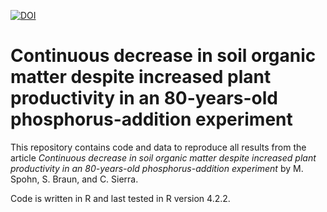 

[![DOI](https://zenodo.org/badge/657191802.svg)](https://zenodo.org/badge/latestdoi/657191802)


# Continuous decrease in soil organic matter despite increased plant productivity in an 80-years-old phosphorus-addition experiment
This repository contains code and data to reproduce all results from the article 
*Continuous decrease in soil organic matter despite increased plant productivity in an 80-years-old phosphorus-addition experiment*
by M. Spohn, S. Braun, and C. Sierra. 

Code is written in R and last tested in R version 4.2.2.


